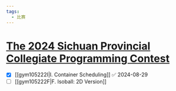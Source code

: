 ```yaml
---
tags:
  - 比赛
---
```

# [The 2024 Sichuan Provincial Collegiate Programming Contest](https://codeforces.com/gym/105222)

- [x] [[gym105222I|I. Container Scheduling]] ✅ 2024-08-29
- [ ] [[gym105222F|F. Isoball: 2D Version]]
